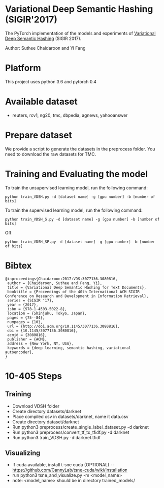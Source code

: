 # Variational Deep Semantic Hashing (SIGIR'2017)
The PyTorch implementation of the models and experiments of [Variational Deep Semantic Hashing](http://students.engr.scu.edu/~schaidar/paper/Variational_Deep_Hashing_for_Text_Documents.pdf) (SIGIR 2017).

Author: Suthee Chaidaroon and Yi Fang

# Platform
This project uses python 3.6 and pytorch 0.4

# Available dataset
- reuters, rcv1, ng20, tmc, dbpedia, agnews, yahooanswer

# Prepare dataset
We provide a script to generate the datasets in the preprocess folder. You need to download the raw datasets for TMC. 

# Training and Evaluating the model
To train the unsupervised learning model, run the following command:
```
python train_VDSH.py -d [dataset name] -g [gpu number] -b [number of bits]
```

To train the supervised learning model, run the following command:
```
python train_VDSH_S.py -d [dataset name] -g [gpu number] -b [number of bits]
```
OR
```
python train_VDSH_SP.py -d [dataset name] -g [gpu number] -b [number of bits]
```

# Bibtex
```
@inproceedings{Chaidaroon:2017:VDS:3077136.3080816,
 author = {Chaidaroon, Suthee and Fang, Yi},
 title = {Variational Deep Semantic Hashing for Text Documents},
 booktitle = {Proceedings of the 40th International ACM SIGIR Conference on Research and Development in Information Retrieval},
 series = {SIGIR '17},
 year = {2017},
 isbn = {978-1-4503-5022-8},
 location = {Shinjuku, Tokyo, Japan},
 pages = {75--84},
 numpages = {10},
 url = {http://doi.acm.org/10.1145/3077136.3080816},
 doi = {10.1145/3077136.3080816},
 acmid = {3080816},
 publisher = {ACM},
 address = {New York, NY, USA},
 keywords = {deep learning, semantic hashing, variational autoencoder},
}
```

# 10-405 Steps
## Training
- Download VDSH folder
- Create directory datasets/darknet
- Place compiled csv in datasets/darknet, name it data.csv
- Create directory dataset/darknet
- Run python3 preprocess/create_single_label_dataset.py -d darknet
- Run python3 preprocess/convert_tf_to_tfidf.py -d darknet
- Run python3 train_VDSH.py -d darknet.tfidf

## Visualizing
- If cuda available, install t-sne cuda (OPTIONAL)
 -- https://github.com/CannyLab/tsne-cuda/wiki/Installation
- run python3 tsne_and_visualize.py -m <model_name>
- note: <model_name> should be in directory trained_models/

